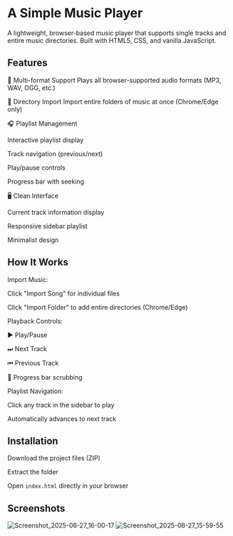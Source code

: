 
# A Simple Music Player

A lightweight, browser-based music player that supports single tracks and entire music directories. Built with HTML5, CSS, and vanilla JavaScript.


## Features

🎵 Multi-format Support
Plays all browser-supported audio formats (MP3, WAV, OGG, etc.)

📂 Directory Import
Import entire folders of music at once (Chrome/Edge only)

🎧 Playlist Management

Interactive playlist display

Track navigation (previous/next)

Play/pause controls

Progress bar with seeking

🖥 Clean Interface

Current track information display

Responsive sidebar playlist

Minimalist design


## How It Works

Import Music:

Click "Import Song" for individual files

Click "Import Folder" to add entire directories (Chrome/Edge)

Playback Controls:

▶️ Play/Pause

⏭ Next Track

⏮ Previous Track

🔄 Progress bar scrubbing

Playlist Navigation:

Click any track in the sidebar to play

Automatically advances to next track
## Installation

Download the project files (ZIP)

Extract the folder

Open `index.html` directly in your browser
    
## Screenshots
![Screenshot_2025-06-27_16-00-17](https://github.com/user-attachments/assets/bb66fc3e-6fd4-4162-9da1-916447b9fe05)
![Screenshot_2025-06-27_15-59-55](https://github.com/user-attachments/assets/c5d2f3c2-f428-4e57-94a9-688396b9138a)



